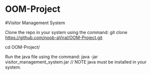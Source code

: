 # OOM-Project
#Visitor Management System

Clone the repo in your system using the command:
git clone https://github.com/noob-aViral/OOM-Project.git

cd OOM-Project/

Run the java file using the command: java -jar visitor_management_system.jar
// NOTE java must be installed in your system.

